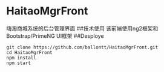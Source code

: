 # HaitaoMgrFront
嗨淘商城系统的后台管理界面
##技术使用
该前端使用ng2框架和Bootstrap/PrimeNG UI框架
##Desploye
```
git clone https://github.com/ballontt/HaitaoMgrFront.git
cd HaitaoMgrFront
npm install
npm start
```
